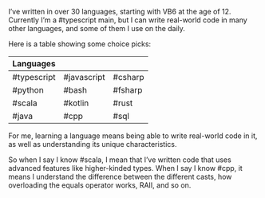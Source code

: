 I’ve written in over 30 languages, starting with VB6 at the age of 12. Currently I’m a #typescript main, but I can write real-world code in many other languages, and some of them I use on the daily.

Here is a table showing some choice picks:

| Languages |  |  |
| ---- | ---- | ---- |
| #typescript | #javascript | #csharp |
| #python | #bash | #fsharp |
| #scala | #kotlin | #rust |
| #java | #cpp | #sql |
For me, learning a language means being able to write real-world code in it, as well as understanding its unique characteristics. 

So when I say I know #scala, I mean that I’ve written code that uses advanced features like higher-kinded types. When I say I know #cpp, it means I understand the difference between the different casts, how overloading the equals operator works, RAII, and so on.